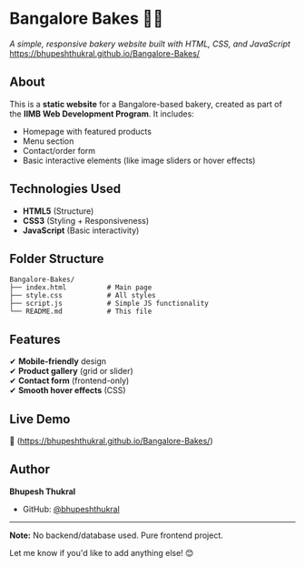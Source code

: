 # **Bangalore Bakes** 🍞🥐  

*A simple, responsive bakery website built with HTML, CSS, and JavaScript*  
https://bhupeshthukral.github.io/Bangalore-Bakes/

## **About**  
This is a **static website** for a Bangalore-based bakery, created as part of the **IIMB Web Development Program**. It includes:  
- Homepage with featured products  
- Menu section  
- Contact/order form  
- Basic interactive elements (like image sliders or hover effects)  

## **Technologies Used**  
- **HTML5** (Structure)  
- **CSS3** (Styling + Responsiveness)  
- **JavaScript** (Basic interactivity)  


## **Folder Structure**  
```
Bangalore-Bakes/
├── index.html          # Main page
├── style.css           # All styles
├── script.js           # Simple JS functionality
└── README.md           # This file
```  

## **Features**  
✔ **Mobile-friendly** design  
✔ **Product gallery** (grid or slider)  
✔ **Contact form** (frontend-only)  
✔ **Smooth hover effects** (CSS)  

## **Live Demo** 
🔗 (https://bhupeshthukral.github.io/Bangalore-Bakes/)

## **Author**  
**Bhupesh Thukral**  
- GitHub: [@bhupeshthukral](https://github.com/bhupeshthukral)  

---  
**Note:** No backend/database used. Pure frontend project.  

Let me know if you'd like to add anything else! 😊
